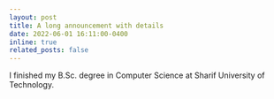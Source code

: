 ```yaml
---
layout: post
title: A long announcement with details
date: 2022-06-01 16:11:00-0400
inline: true
related_posts: false
---
```


I finished my B.Sc. degree in Computer Science at Sharif University of Technology.